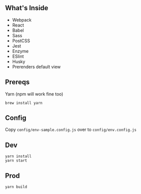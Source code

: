 ## What's Inside
 - Webpack
 - React
 - Babel
 - Sass
 - PostCSS
 - Jest
 - Enzyme
 - ESlint
 - Husky
 - Prerenders default view

## Prereqs
Yarn (npm will work fine too)
```
brew install yarn
```

## Config
Copy `config/env-sample.config.js` over to `config/env.config.js`

## Dev
```
yarn install
yarn start
```

## Prod
```
yarn build
```
